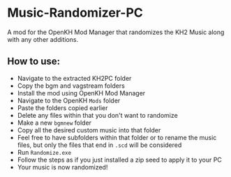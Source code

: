 # Music-Randomizer-PC
A mod for the OpenKH Mod Manager that randomizes the KH2 Music along with any other additions.

## How to use:
* Navigate to the extracted KH2PC folder
* Copy the bgm and vagstream folders
* Install the mod using OpenKH Mod Manager
* Navigate to the OpenKH `Mods` folder
* Paste the folders copied earlier
* Delete any files within that you don't want to randomize
* Make a new `bgmnew` folder
* Copy all the desired custom music into that folder
* Feel free to have subfolders within that folder or to rename the music files, but only the files that end in `.scd` will be considered
* Run `Randomize.exe`
* Follow the steps as if you just installed a zip seed to apply it to your PC
* Your music is now randomized!